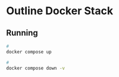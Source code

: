 # Outline Docker Stack

<!--
https://github.com/outline/outline/blob/main/.env.sample

https://github.com/vicalloy/outline-docker-compose
-->

## Running

```sh
#
docker compose up

#
docker compose down -v
```
